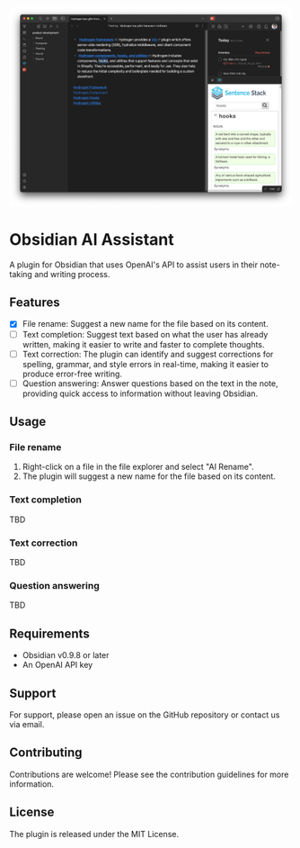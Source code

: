 ![](./stuff/img.png)

# Obsidian AI Assistant

A plugin for Obsidian that uses OpenAI's API to assist users in their note-taking and writing process.

## Features

- [x] File rename: Suggest a new name for the file based on its content.
- [ ] Text completion: Suggest text based on what the user has already written, making it easier to write and faster to complete thoughts.
- [ ] Text correction: The plugin can identify and suggest corrections for spelling, grammar, and style errors in real-time, making it easier to produce error-free writing.
- [ ] Question answering: Answer questions based on the text in the note, providing quick access to information without leaving Obsidian.

## Usage

### File rename

1. Right-click on a file in the file explorer and select "AI Rename".
2. The plugin will suggest a new name for the file based on its content.

### Text completion

TBD

### Text correction

TBD

### Question answering

TBD

## Requirements

- Obsidian v0.9.8 or later
- An OpenAI API key

## Support

For support, please open an issue on the GitHub repository or contact us via email.

## Contributing

Contributions are welcome! Please see the contribution guidelines for more information.

## License

The plugin is released under the MIT License.

